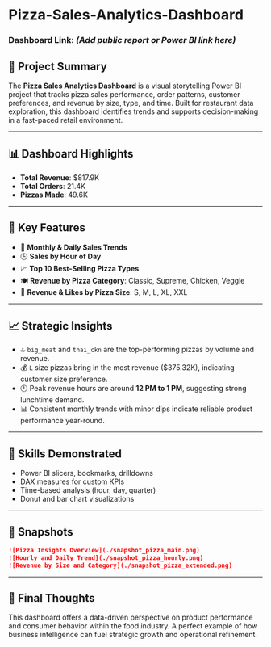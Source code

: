 # Pizza-Sales-Analytics-Dashboard

### Dashboard Link: *(Add public report or Power BI link here)*

## 🍕 Project Summary

The **Pizza Sales Analytics Dashboard** is a visual storytelling Power BI project that tracks pizza sales performance, order patterns, customer preferences, and revenue by size, type, and time. Built for restaurant data exploration, this dashboard identifies trends and supports decision-making in a fast-paced retail environment.

---

## 📊 Dashboard Highlights

- **Total Revenue**: $817.9K  
- **Total Orders**: 21.4K  
- **Pizzas Made**: 49.6K  

---

## 🧩 Key Features

- 📆 **Monthly & Daily Sales Trends**  
- 🕒 **Sales by Hour of Day**  
- 📈 **Top 10 Best-Selling Pizza Types**  
- 🍽️ **Revenue by Pizza Category**: Classic, Supreme, Chicken, Veggie  
- 🍕 **Revenue & Likes by Pizza Size**: S, M, L, XL, XXL

---

## 📈 Strategic Insights

- 🔝 `big_meat` and `thai_ckn` are the top-performing pizzas by volume and revenue.
- 💰 `L` size pizzas bring in the most revenue ($375.32K), indicating customer size preference.
- 🕛 Peak revenue hours are around **12 PM to 1 PM**, suggesting strong lunchtime demand.
- 📊 Consistent monthly trends with minor dips indicate reliable product performance year-round.

---

## 🧠 Skills Demonstrated

- Power BI slicers, bookmarks, drilldowns
- DAX measures for custom KPIs
- Time-based analysis (hour, day, quarter)
- Donut and bar chart visualizations

---

## 📸 Snapshots

```markdown
![Pizza Insights Overview](./snapshot_pizza_main.png)
![Hourly and Daily Trend](./snapshot_pizza_hourly.png)
![Revenue by Size and Category](./snapshot_pizza_extended.png)
```

---

## 🚀 Final Thoughts

This dashboard offers a data-driven perspective on product performance and consumer behavior within the food industry. A perfect example of how business intelligence can fuel strategic growth and operational refinement.
